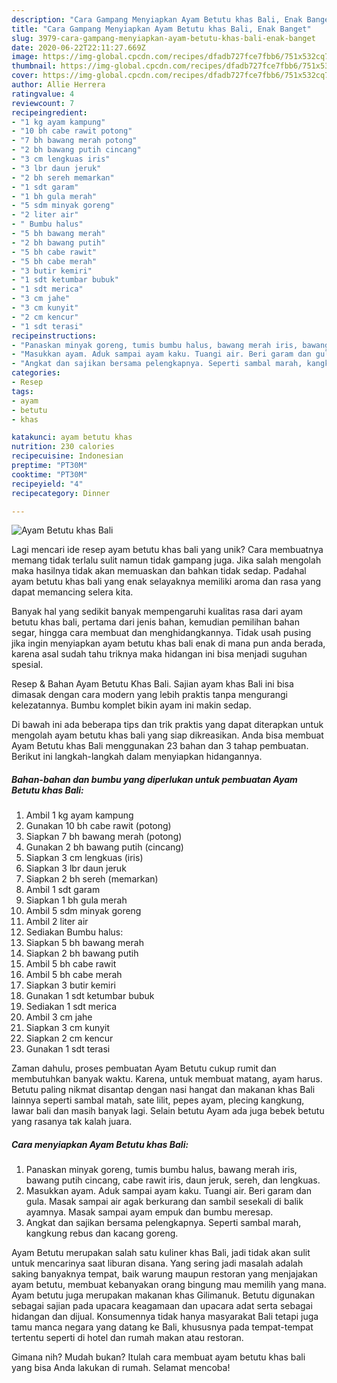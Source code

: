 ```yaml
---
description: "Cara Gampang Menyiapkan Ayam Betutu khas Bali, Enak Banget"
title: "Cara Gampang Menyiapkan Ayam Betutu khas Bali, Enak Banget"
slug: 3979-cara-gampang-menyiapkan-ayam-betutu-khas-bali-enak-banget
date: 2020-06-22T22:11:27.669Z
image: https://img-global.cpcdn.com/recipes/dfadb727fce7fbb6/751x532cq70/ayam-betutu-khas-bali-foto-resep-utama.jpg
thumbnail: https://img-global.cpcdn.com/recipes/dfadb727fce7fbb6/751x532cq70/ayam-betutu-khas-bali-foto-resep-utama.jpg
cover: https://img-global.cpcdn.com/recipes/dfadb727fce7fbb6/751x532cq70/ayam-betutu-khas-bali-foto-resep-utama.jpg
author: Allie Herrera
ratingvalue: 4
reviewcount: 7
recipeingredient:
- "1 kg ayam kampung"
- "10 bh cabe rawit potong"
- "7 bh bawang merah potong"
- "2 bh bawang putih cincang"
- "3 cm lengkuas iris"
- "3 lbr daun jeruk"
- "2 bh sereh memarkan"
- "1 sdt garam"
- "1 bh gula merah"
- "5 sdm minyak goreng"
- "2 liter air"
- " Bumbu halus"
- "5 bh bawang merah"
- "2 bh bawang putih"
- "5 bh cabe rawit"
- "5 bh cabe merah"
- "3 butir kemiri"
- "1 sdt ketumbar bubuk"
- "1 sdt merica"
- "3 cm jahe"
- "3 cm kunyit"
- "2 cm kencur"
- "1 sdt terasi"
recipeinstructions:
- "Panaskan minyak goreng, tumis bumbu halus, bawang merah iris, bawang putih cincang, cabe rawit iris, daun jeruk, sereh, dan lengkuas."
- "Masukkan ayam. Aduk sampai ayam kaku. Tuangi air. Beri garam dan gula. Masak sampai air agak berkurang dan sambil sesekali di balik ayamnya. Masak sampai ayam empuk dan bumbu meresap."
- "Angkat dan sajikan bersama pelengkapnya. Seperti sambal marah, kangkung rebus dan kacang goreng."
categories:
- Resep
tags:
- ayam
- betutu
- khas

katakunci: ayam betutu khas 
nutrition: 230 calories
recipecuisine: Indonesian
preptime: "PT30M"
cooktime: "PT30M"
recipeyield: "4"
recipecategory: Dinner

---
```



![Ayam Betutu khas Bali](https://img-global.cpcdn.com/recipes/dfadb727fce7fbb6/751x532cq70/ayam-betutu-khas-bali-foto-resep-utama.jpg)

Lagi mencari ide resep ayam betutu khas bali yang unik? Cara membuatnya memang tidak terlalu sulit namun tidak gampang juga. Jika salah mengolah maka hasilnya tidak akan memuaskan dan bahkan tidak sedap. Padahal ayam betutu khas bali yang enak selayaknya memiliki aroma dan rasa yang dapat memancing selera kita.

Banyak hal yang sedikit banyak mempengaruhi kualitas rasa dari ayam betutu khas bali, pertama dari jenis bahan, kemudian pemilihan bahan segar, hingga cara membuat dan menghidangkannya. Tidak usah pusing jika ingin menyiapkan ayam betutu khas bali enak di mana pun anda berada, karena asal sudah tahu triknya maka hidangan ini bisa menjadi suguhan spesial.

Resep &amp; Bahan Ayam Betutu Khas Bali. Sajian ayam khas Bali ini bisa dimasak dengan cara modern yang lebih praktis tanpa mengurangi kelezatannya. Bumbu komplet bikin ayam ini makin sedap.


Di bawah ini ada beberapa tips dan trik praktis yang dapat diterapkan untuk mengolah ayam betutu khas bali yang siap dikreasikan. Anda bisa membuat Ayam Betutu khas Bali menggunakan 23 bahan dan 3 tahap pembuatan. Berikut ini langkah-langkah dalam menyiapkan hidangannya.

<!--inarticleads1-->

##### Bahan-bahan dan bumbu yang diperlukan untuk pembuatan Ayam Betutu khas Bali:

1. Ambil 1 kg ayam kampung
1. Gunakan 10 bh cabe rawit (potong)
1. Siapkan 7 bh bawang merah (potong)
1. Gunakan 2 bh bawang putih (cincang)
1. Siapkan 3 cm lengkuas (iris)
1. Siapkan 3 lbr daun jeruk
1. Siapkan 2 bh sereh (memarkan)
1. Ambil 1 sdt garam
1. Siapkan 1 bh gula merah
1. Ambil 5 sdm minyak goreng
1. Ambil 2 liter air
1. Sediakan  Bumbu halus:
1. Siapkan 5 bh bawang merah
1. Siapkan 2 bh bawang putih
1. Ambil 5 bh cabe rawit
1. Ambil 5 bh cabe merah
1. Siapkan 3 butir kemiri
1. Gunakan 1 sdt ketumbar bubuk
1. Sediakan 1 sdt merica
1. Ambil 3 cm jahe
1. Siapkan 3 cm kunyit
1. Siapkan 2 cm kencur
1. Gunakan 1 sdt terasi


Zaman dahulu, proses pembuatan Ayam Betutu cukup rumit dan membutuhkan banyak waktu. Karena, untuk membuat matang, ayam harus. Betutu paling nikmat disantap dengan nasi hangat dan makanan khas Bali lainnya seperti sambal matah, sate lilit, pepes ayam, plecing kangkung, lawar bali dan masih banyak lagi. Selain betutu Ayam ada juga bebek betutu yang rasanya tak kalah juara. 

<!--inarticleads2-->

##### Cara menyiapkan Ayam Betutu khas Bali:

1. Panaskan minyak goreng, tumis bumbu halus, bawang merah iris, bawang putih cincang, cabe rawit iris, daun jeruk, sereh, dan lengkuas.
1. Masukkan ayam. Aduk sampai ayam kaku. Tuangi air. Beri garam dan gula. Masak sampai air agak berkurang dan sambil sesekali di balik ayamnya. Masak sampai ayam empuk dan bumbu meresap.
1. Angkat dan sajikan bersama pelengkapnya. Seperti sambal marah, kangkung rebus dan kacang goreng.


Ayam Betutu merupakan salah satu kuliner khas Bali, jadi tidak akan sulit untuk mencarinya saat liburan disana. Yang sering jadi masalah adalah saking banyaknya tempat, baik warung maupun restoran yang menjajakan ayam betutu, membuat kebanyakan orang bingung mau memilih yang mana. Ayam betutu juga merupakan makanan khas Gilimanuk. Betutu digunakan sebagai sajian pada upacara keagamaan dan upacara adat serta sebagai hidangan dan dijual. Konsumennya tidak hanya masyarakat Bali tetapi juga tamu manca negara yang datang ke Bali, khususnya pada tempat-tempat tertentu seperti di hotel dan rumah makan atau restoran. 

Gimana nih? Mudah bukan? Itulah cara membuat ayam betutu khas bali yang bisa Anda lakukan di rumah. Selamat mencoba!
